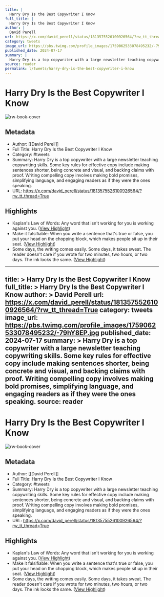 ```yaml
---
title: |
  Harry Dry Is the Best Copywriter I Know
full_title: |
  Harry Dry Is the Best Copywriter I Know
author: |
  David Perell
url: https://x.com/david_perell/status/1813575526100926564/?rw_tt_thread=True
category: tweets
image_url: https://pbs.twimg.com/profile_images/1759062533078495232/-79hY8EP.jpg
published_date: 2024-07-17
summary: |
  Harry Dry is a top copywriter with a large newsletter teaching copywriting skills. Some key rules for effective copy include making sentences shorter, being concrete and visual, and backing claims with proof. Writing compelling copy involves making bold promises, simplifying language, and engaging readers as if they were the ones speaking.
source: reader
permalink: l/tweets/harry-dry-is-the-best-copywriter-i-know
---
```

# Harry Dry Is the Best Copywriter I Know

![rw-book-cover](https://pbs.twimg.com/profile_images/1759062533078495232/-79hY8EP.jpg)

## Metadata
- Author: [[David Perell]]
- Full Title: Harry Dry Is the Best Copywriter I Know
- Category: #tweets
- Summary: Harry Dry is a top copywriter with a large newsletter teaching copywriting skills. Some key rules for effective copy include making sentences shorter, being concrete and visual, and backing claims with proof. Writing compelling copy involves making bold promises, simplifying language, and engaging readers as if they were the ones speaking.
- URL: https://x.com/david_perell/status/1813575526100926564/?rw_tt_thread=True

## Highlights
- Kaplan's Law of Words: Any word that isn't working for you is working against you. ([View Highlight](https://read.readwise.io/read/01j547gmyva7e2ahjg4p81a7hp))
- Make it falsifiable: When you write a sentence that's true or false, you put your head on the chopping block, which makes people sit up in their seat. ([View Highlight](https://read.readwise.io/read/01j547hqdrc1d8k54m6kbqf91h))
- Some days, the writing comes easily. Some days, it takes sweat. The reader doesn't care if you wrote for two minutes, two hours, or two days. The ink looks the same. ([View Highlight](https://read.readwise.io/read/01j547jzdew22cxgft1q9n8n72))


---
title: >
  Harry Dry Is the Best Copywriter I Know
full_title: >
  Harry Dry Is the Best Copywriter I Know
author: >
  David Perell
url: https://x.com/david_perell/status/1813575526100926564/?rw_tt_thread=True
category: tweets
image_url: https://pbs.twimg.com/profile_images/1759062533078495232/-79hY8EP.jpg
published_date: 2024-07-17
summary: >
  Harry Dry is a top copywriter with a large newsletter teaching copywriting skills. Some key rules for effective copy include making sentences shorter, being concrete and visual, and backing claims with proof. Writing compelling copy involves making bold promises, simplifying language, and engaging readers as if they were the ones speaking.
source: reader
---
# Harry Dry Is the Best Copywriter I Know

![rw-book-cover](https://pbs.twimg.com/profile_images/1759062533078495232/-79hY8EP.jpg)

## Metadata
- Author: [[David Perell]]
- Full Title: Harry Dry Is the Best Copywriter I Know
- Category: #tweets
- Summary: Harry Dry is a top copywriter with a large newsletter teaching copywriting skills. Some key rules for effective copy include making sentences shorter, being concrete and visual, and backing claims with proof. Writing compelling copy involves making bold promises, simplifying language, and engaging readers as if they were the ones speaking.
- URL: https://x.com/david_perell/status/1813575526100926564/?rw_tt_thread=True

## Highlights
- Kaplan's Law of Words: Any word that isn't working for you is working against you. ([View Highlight](https://read.readwise.io/read/01j547gmyva7e2ahjg4p81a7hp))
- Make it falsifiable: When you write a sentence that's true or false, you put your head on the chopping block, which makes people sit up in their seat. ([View Highlight](https://read.readwise.io/read/01j547hqdrc1d8k54m6kbqf91h))
- Some days, the writing comes easily. Some days, it takes sweat. The reader doesn't care if you wrote for two minutes, two hours, or two days. The ink looks the same. ([View Highlight](https://read.readwise.io/read/01j547jzdew22cxgft1q9n8n72))


